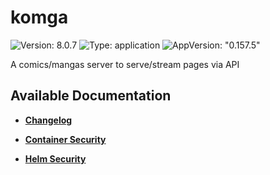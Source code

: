 # komga

![Version: 8.0.7](https://img.shields.io/badge/Version-8.0.7-informational?style=flat-square) ![Type: application](https://img.shields.io/badge/Type-application-informational?style=flat-square) ![AppVersion: "0.157.5"](https://img.shields.io/badge/AppVersion-"0.157.5"-informational?style=flat-square)

A comics/mangas server to serve/stream pages via API

## Available Documentation

- [**Changelog**](CHANGELOG)

- [**Container Security**](container-security)

- [**Helm Security**](helm-security)

